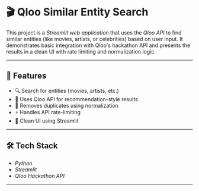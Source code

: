 # 🎬 Qloo Similar Entity Search

This project is a *Streamlit web application* that uses the *Qloo API* to find similar entities (like movies, artists, or celebrities) based on user input. It demonstrates basic integration with Qloo's hackathon API and presents the results in a clean UI with rate limiting and normalization logic.

---

## 🚀 Features

- 🔍 Search for entities (movies, artists, etc.)
- 🧠 Uses Qloo API for recommendation-style results
- 🧼 Removes duplicates using normalization
- ⚡ Handles API rate-limiting
- 🎨 Clean UI using Streamlit

---

## 🛠 Tech Stack

- *Python*
- *Streamlit*
- *Qloo Hackathon API*

---



